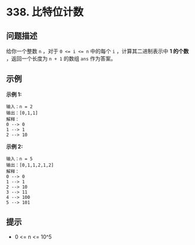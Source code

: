# 338. 比特位计数

## 问题描述

给你一个整数 `n` ，对于 `0 <= i <= n` 中的每个 `i` ，计算其二进制表示中 **1 的个数** ，返回一个长度为 `n + 1` 的数组 `ans` 作为答案。

## 示例

**示例 1:**

```
输入：n = 2
输出：[0,1,1]
解释：
0 --> 0
1 --> 1
2 --> 10
```

**示例 2:**

```
输入：n = 5
输出：[0,1,1,2,1,2]
解释：
0 --> 0
1 --> 1
2 --> 10
3 --> 11
4 --> 100
5 --> 101
```

## 提示

- 0 <= n <= 10^5
